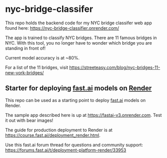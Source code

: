 # nyc-bridge-classifer

This repo holds the backend code for my NYC bridge classifer web app found here: 
https://nyc-bridge-classifier.onrender.com/

The app is trained to classify NYC bridges. There are 11 famous bridges in NYC. With this tool, you no longer have to wonder which bridge you are standing in front of!

Current model accuracy is at ~80%. 

For a list of the 11 bridges, visit https://streeteasy.com/blog/nyc-bridges-11-new-york-bridges/

## Starter for deploying [fast.ai](https://www.fast.ai) models on [Render](https://render.com)

This repo can be used as a starting point to deploy [fast.ai](https://github.com/fastai/fastai) models on Render.

The sample app described here is up at https://fastai-v3.onrender.com. Test it out with bear images!

The guide for production deployment to Render is at https://course.fast.ai/deployment_render.html.

Use this fast.ai forum thread for questions and community support: https://forums.fast.ai/t/deployment-platform-render/33953
